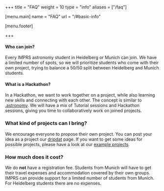 +++
title = "FAQ"
weight = 10
type = "info"
aliases = ["/faq"]

[menu.main]
  name = "FAQ"
  url = "/#basic-info"

[menu.footer]

+++

#### Who can join?

Every IMPRS astronomy student in Heidelberg or Munich can join. We have a limited number of spots, so we will prioritize students who come with their own project, trying to balance a 50/50 split between Heidelberg and Munich students.


#### What is a Hackathon?

In a Hackathon, we want to work together on a project, while also learning new skills and connecting with each other. The concept is similar to [.astronomy](https://www.dotastronomy.com). We will have a mix of Tutorial sessions and Hackathon sessions, giving you time to collaboratively work on joined projects.


### What kind of projects can I bring?

We encourage everyone to propose their own project. You can post your idea as a project our [dripdat](TODO) page. If you want to get some ideas for possible projects, please have a look at our [example projects](TODO).


### How much does it cost?

We do **not** have a registration fee. Students from Munich will have to get their travel expenses and accommodation covered by their own groups. IMPRS can provide support for a limited number of students from Munich. For Heidelberg students there are no expenses.

